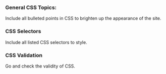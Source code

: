 ### General CSS Topics:
Include all bulleted points in CSS to brighten up the appearance of the site.

### CSS Selectors
Include all listed CSS selectors to style.

### CSS Validation
Go and check the validity of CSS.
